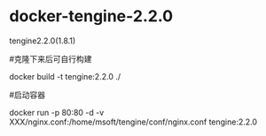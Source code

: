 # docker-tengine-2.2.0
tengine2.2.0(1.8.1)

#克隆下来后可自行构建

docker build -t tengine:2.2.0 ./

#启动容器

docker run -p 80:80 -d -v XXX/nginx.conf:/home/msoft/tengine/conf/nginx.conf tengine:2.2.0
